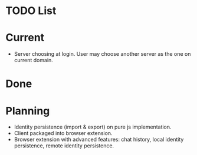 TODO List
=========

# Current

* Server choosing at login. User may choose another server as the one on current
  domain.

# Done

# Planning

* Identity persistence (import & export) on pure js implementation.
* Client packaged into browser extension.
* Browser extension with advanced features: chat history, local identity
  persistence, remote identity persistence.
